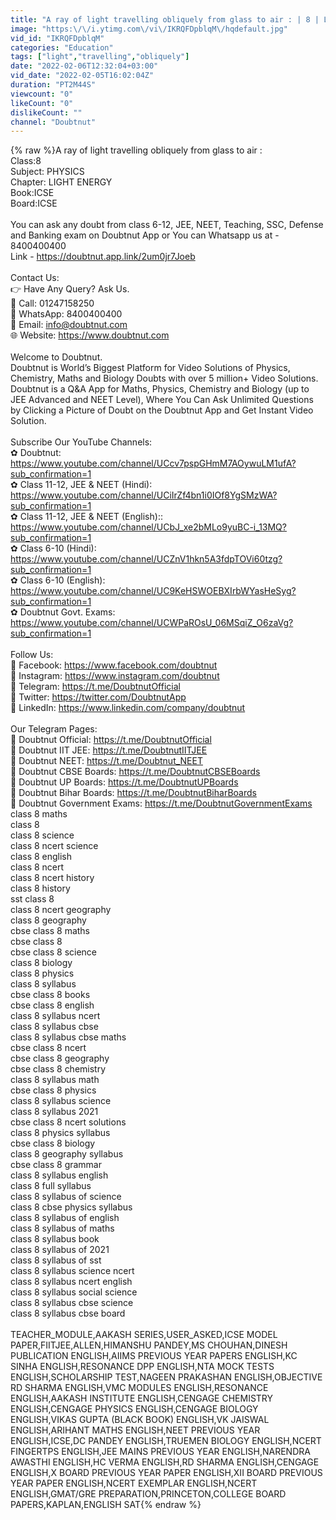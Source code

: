 ```yaml
---
title: "A ray of light travelling obliquely from glass to air : | 8 | LIGHT ENERGY | PHYSICS | ICSE | Do..."
image: "https:\/\/i.ytimg.com\/vi\/IKRQFDpblqM\/hqdefault.jpg"
vid_id: "IKRQFDpblqM"
categories: "Education"
tags: ["light","travelling","obliquely"]
date: "2022-02-06T12:32:04+03:00"
vid_date: "2022-02-05T16:02:04Z"
duration: "PT2M44S"
viewcount: "0"
likeCount: "0"
dislikeCount: ""
channel: "Doubtnut"
---
```

{% raw %}A ray of light travelling obliquely from glass to air :<br />Class:8<br />Subject: PHYSICS<br />Chapter: LIGHT ENERGY<br />Book:ICSE<br />Board:ICSE<br /><br />You can ask any doubt from class 6-12, JEE, NEET, Teaching, SSC, Defense and Banking exam on  Doubtnut App or You can Whatsapp us at - 8400400400<br />Link -  <a rel="nofollow" target="blank" href="https://doubtnut.app.link/2um0jr7Joeb​">https://doubtnut.app.link/2um0jr7Joeb​</a><br /><br />Contact Us:<br />👉 Have Any Query? Ask Us.<br />🤙 Call: 01247158250<br />💬 WhatsApp: 8400400400<br />📧 Email: info@doubtnut.com<br />🌐 Website: <a rel="nofollow" target="blank" href="https://www.doubtnut.com">https://www.doubtnut.com</a><br /><br />Welcome to Doubtnut.<br />Doubtnut is World’s Biggest Platform for Video Solutions of Physics, Chemistry, Maths and Biology Doubts with over 5 million+ Video Solutions. Doubtnut is a Q&amp;A App for Maths, Physics, Chemistry and Biology (up to JEE Advanced and NEET Level), Where You Can Ask Unlimited Questions by Clicking a Picture of Doubt on the Doubtnut App and Get Instant Video Solution.<br /><br />Subscribe Our YouTube Channels:<br />✿ Doubtnut: <a rel="nofollow" target="blank" href="https://www.youtube.com/channel/UCcv7pspGHmM7AOywuLM1ufA?sub_confirmation=1">https://www.youtube.com/channel/UCcv7pspGHmM7AOywuLM1ufA?sub_confirmation=1</a><br />✿ Class 11-12, JEE &amp; NEET (Hindi): <a rel="nofollow" target="blank" href="https://www.youtube.com/channel/UCiIrZf4bn1i0IOf8YgSMzWA?sub_confirmation=1">https://www.youtube.com/channel/UCiIrZf4bn1i0IOf8YgSMzWA?sub_confirmation=1</a><br />✿ Class 11-12, JEE &amp; NEET (English):: <a rel="nofollow" target="blank" href="https://www.youtube.com/channel/UCbJ_xe2bMLo9yuBC-i_13MQ?sub_confirmation=1">https://www.youtube.com/channel/UCbJ_xe2bMLo9yuBC-i_13MQ?sub_confirmation=1</a><br />✿ Class 6-10 (Hindi): <a rel="nofollow" target="blank" href="https://www.youtube.com/channel/UCZnV1hkn5A3fdpTOVi60tzg?sub_confirmation=1">https://www.youtube.com/channel/UCZnV1hkn5A3fdpTOVi60tzg?sub_confirmation=1</a><br />✿ Class 6-10 (English): <a rel="nofollow" target="blank" href="https://www.youtube.com/channel/UC9KeHSWOEBXIrbWYasHeSyg?sub_confirmation=1">https://www.youtube.com/channel/UC9KeHSWOEBXIrbWYasHeSyg?sub_confirmation=1</a><br />✿ Doubtnut Govt. Exams: <a rel="nofollow" target="blank" href="https://www.youtube.com/channel/UCWPaROsU_06MSqiZ_O6zaVg?sub_confirmation=1">https://www.youtube.com/channel/UCWPaROsU_06MSqiZ_O6zaVg?sub_confirmation=1</a><br /><br />Follow Us:<br />🔔 Facebook: <a rel="nofollow" target="blank" href="https://www.facebook.com/doubtnut">https://www.facebook.com/doubtnut</a><br />🔔 Instagram: <a rel="nofollow" target="blank" href="https://www.instagram.com/doubtnut">https://www.instagram.com/doubtnut</a><br />🔔 Telegram: <a rel="nofollow" target="blank" href="https://t.me/DoubtnutOfficial">https://t.me/DoubtnutOfficial</a><br />🔔 Twitter: <a rel="nofollow" target="blank" href="https://twitter.com/DoubtnutApp">https://twitter.com/DoubtnutApp</a><br />🔔 LinkedIn: <a rel="nofollow" target="blank" href="https://www.linkedin.com/company/doubtnut">https://www.linkedin.com/company/doubtnut</a><br /><br />Our Telegram Pages:<br />🔔 Doubtnut Official: <a rel="nofollow" target="blank" href="https://t.me/DoubtnutOfficial">https://t.me/DoubtnutOfficial</a><br />🔔 Doubtnut IIT JEE: <a rel="nofollow" target="blank" href="https://t.me/DoubtnutIITJEE">https://t.me/DoubtnutIITJEE</a><br />🔔 Doubtnut NEET: <a rel="nofollow" target="blank" href="https://t.me/Doubtnut_NEET">https://t.me/Doubtnut_NEET</a><br />🔔 Doubtnut CBSE Boards: <a rel="nofollow" target="blank" href="https://t.me/DoubtnutCBSEBoards">https://t.me/DoubtnutCBSEBoards</a><br />🔔 Doubtnut UP Boards: <a rel="nofollow" target="blank" href="https://t.me/DoubtnutUPBoards">https://t.me/DoubtnutUPBoards</a><br />🔔 Doubtnut Bihar Boards: <a rel="nofollow" target="blank" href="https://t.me/DoubtnutBiharBoards">https://t.me/DoubtnutBiharBoards</a><br />🔔 Doubtnut Government Exams: <a rel="nofollow" target="blank" href="https://t.me/DoubtnutGovernmentExams">https://t.me/DoubtnutGovernmentExams</a><br />class 8 maths<br />class 8<br />class 8 science<br />class 8 ncert science<br />class 8 english<br />class 8 ncert<br />class 8 ncert history<br />class 8 history<br />sst class 8<br />class 8 ncert geography<br />class 8 geography<br />cbse class 8 maths<br />cbse class 8<br />cbse class 8 science<br />class 8 biology<br />class 8 physics<br />class 8 syllabus<br />cbse class 8 books<br />cbse class 8 english<br />class 8 syllabus ncert<br />class 8 syllabus cbse<br />class 8 syllabus cbse maths<br />cbse class 8 ncert<br />cbse class 8 geography<br />cbse class 8 chemistry<br />class 8 syllabus math<br />cbse class 8 physics<br />class 8 syllabus science<br />class 8 syllabus 2021<br />cbse class 8 ncert solutions<br />class 8 physics syllabus<br />cbse class 8 biology<br />class 8 geography syllabus<br />cbse class 8 grammar<br />class 8 syllabus english<br />class 8 full syllabus<br />class 8 syllabus of science<br />class 8 cbse physics syllabus<br />class 8 syllabus of english<br />class 8 syllabus of maths<br />class 8 syllabus book<br />class 8 syllabus of 2021<br />class 8 syllabus of sst<br />class 8 syllabus science ncert<br />class 8 syllabus ncert english<br />class 8 syllabus social science<br />class 8 syllabus cbse science<br />class 8 syllabus cbse board<br /><br />TEACHER_MODULE,AAKASH SERIES,USER_ASKED,ICSE MODEL PAPER,FIITJEE,ALLEN,HIMANSHU PANDEY,MS CHOUHAN,DINESH PUBLICATION ENGLISH,AIIMS PREVIOUS YEAR PAPERS ENGLISH,KC SINHA ENGLISH,RESONANCE DPP ENGLISH,NTA MOCK TESTS ENGLISH,SCHOLARSHIP TEST,NAGEEN PRAKASHAN ENGLISH,OBJECTIVE RD SHARMA ENGLISH,VMC MODULES ENGLISH,RESONANCE ENGLISH,AAKASH INSTITUTE ENGLISH,CENGAGE CHEMISTRY ENGLISH,CENGAGE PHYSICS ENGLISH,CENGAGE BIOLOGY ENGLISH,VIKAS GUPTA (BLACK BOOK) ENGLISH,VK JAISWAL ENGLISH,ARIHANT MATHS ENGLISH,NEET PREVIOUS YEAR ENGLISH,ICSE,DC PANDEY ENGLISH,TRUEMEN BIOLOGY ENGLISH,NCERT FINGERTPS ENGLISH,JEE MAINS PREVIOUS YEAR ENGLISH,NARENDRA AWASTHI ENGLISH,HC VERMA ENGLISH,RD SHARMA ENGLISH,CENGAGE ENGLISH,X BOARD PREVIOUS YEAR PAPER ENGLISH,XII BOARD PREVIOUS YEAR PAPER ENGLISH,NCERT EXEMPLAR ENGLISH,NCERT ENGLISH,GMAT/GRE PREPARATION,PRINCETON,COLLEGE BOARD PAPERS,KAPLAN,ENGLISH SAT{% endraw %}
